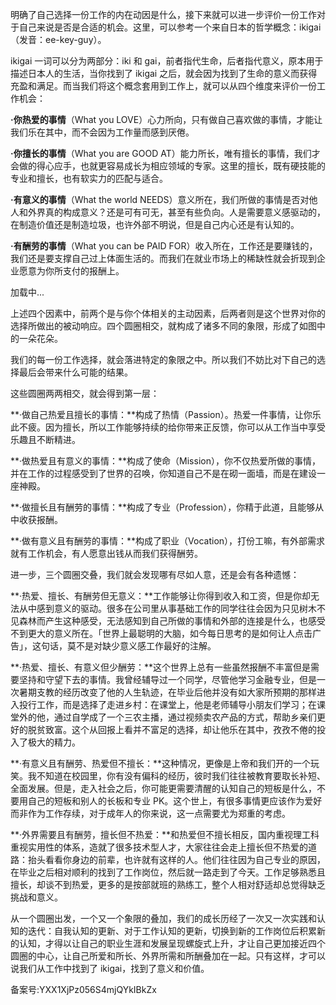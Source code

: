 明确了自己选择一份工作的内在动因是什么，接下来就可以进一步评价一份工作对于自己来说是否是合适的机会。这里，可以参考一个来自日本的哲学概念：ikigai（发音：ee-key-guy）。

ikigai 一词可以分为两部分：iki 和 gai，前者指代生命，后者指代意义，原本用于描述日本人的生活，当你找到了 ikigai 之后，就会因为找到了生命的意义而获得充盈和满足。而当我们将这个概念套用到工作上，就可以从四个维度来评价一份工作机会：

**·你热爱的事情**（What you LOVE）心力所向，只有做自己喜欢做的事情，才能让我们乐在其中，而不会因为工作量而感到厌倦。

**·你擅长的事情**（What you are GOOD AT）能力所长，唯有擅长的事情，我们才会做的得心应手，也就更容易成长为相应领域的专家。这里的擅长，既有硬技能的专业和擅长，也有软实力的匹配与适合。

**·有意义的事情**（What the world NEEDS）意义所在，我们所做的事情是否对他人和外界真的构成意义？还是可有可无，甚至有些负向。人是需要意义感驱动的，在制造价值还是制造垃圾，也许外部不明说，但是自己内心还是有认知的。

**·有酬劳的事情**（What you can be PAID FOR）收入所在，工作还是要赚钱的，我们还是要支撑自己过上体面生活的。而我们在就业市场上的稀缺性就会折现到企业愿意为你所支付的报酬上。

加载中...

上述四个因素中，前两个是与你个体相关的主动因素，后两者则是这个世界对你的选择所做出的被动响应。四个圆圈相交，就构成了诸多不同的象限，形成了如图中的一朵花朵。

我们的每一份工作选择，就会落进特定的象限之中。所以我们不妨比对下自己的选择最后会带来什么可能的结果。

这些圆圈两两相交，就会得到第一层：

**·做自己热爱且擅长的事情：**构成了热情（Passion）。热爱一件事情，让你乐此不疲。因为擅长，所以工作能够持续的给你带来正反馈，你可以从工作当中享受乐趣且不断精进。

**·做热爱且有意义的事情：**构成了使命（Mission），你不仅热爱所做的事情，并在工作的过程感受到了世界的召唤，你知道自己不是在砌一面墙，而是在建设一座神殿。

**·做擅长且有酬劳的事情：**构成了专业（Profession），你精于此道，且能够从中收获报酬。

**·做有意义且有酬劳的事情：**构成了职业（Vocation），打份工嘛，有外部需求就有工作机会，有人愿意出钱从而我们获得酬劳。

进一步，三个圆圈交叠，我们就会发现哪有尽如人意，还是会有各种遗憾：

**·热爱、擅长、有酬劳但无意义：**工作能够让你得到收入和工资，但是你却无法从中感到意义的驱动。很多在公司里从事基础工作的同学往往会因为只见树木不见森林而产生这种感受，无法感知到自己所做的事情和外部的连接是什么，也感受不到更大的意义所在。「世界上最聪明的大脑，如今每日思考的是如何让人点击广告」，这句话，莫不是对缺少意义感工作最好的注解。

**·热爱、擅长、有意义但少酬劳：**这个世界上总有一些虽然报酬不丰富但是需要坚持和守望下去的事情。我曾经辅导过一个同学，尽管他学习金融专业，但是一次暑期支教的经历改变了他的人生轨迹，在毕业后他并没有如大家所预期的那样进入投行工作，而是选择了走进乡村：在课堂上，他是老师辅导小朋友们学习；在课堂外的他，通过自学成了一个三农主播，通过视频卖农产品的方式，帮助乡亲们更好的脱贫致富。这个从回报上看并不富足的选择，却让他乐在其中，孜孜不倦的投入了极大的精力。

**·有意义且有酬劳、热爱但不擅长：**这种情况，更像是上帝和我们开的一个玩笑。我不知道在校园里，你有没有偏科的经历，彼时我们往往被教育要取长补短、全面发展。但是，走入社会之后，你可能更需要清醒的认知自己的短板是什么，不要用自己的短板和别人的长板和专业 PK。这个世上，有很多事情更应该作为爱好而非作为工作存续，对于成年人的你来说，这一点需要尤为郑重的考虑。

**·外界需要且有酬劳，擅长但不热爱：**和热爱但不擅长相反，国内重视理工科重视实用性的体系，造就了很多技术型人才，大家往往会走上擅长但不热爱的道路：抬头看看你身边的前辈，也许就有这样的人。他们往往因为自己专业的原因，在毕业之后相对顺利的找到了工作岗位，然后就一路走到了今天。工作足够熟悉且擅长，却谈不到热爱，更多的是按部就班的熟练工，整个人相对舒适却总觉得缺乏挑战和意义。

从一个圆圈出发，一个又一个象限的叠加，我们的成长历经了一次又一次实践和认知的迭代：自我认知的更新、对于工作认知的更新，切换到新的工作岗位后积累新的认知，才得以让自己的职业生涯和发展呈现螺旋式上升，才让自己更加接近四个圆圈的中心，让自己所爱和所长、外界所需和所酬叠加在一起。只有这样，才可以说我们从工作中找到了 ikigai，找到了意义和价值。

备案号:YXX1XjPz056S4mjQYkIBkZx